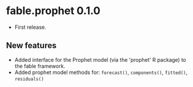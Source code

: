 # fable.prophet 0.1.0

* First release.

## New features

* Added interface for the Prophet model (via the 'prophet' R package) to the fable framework.
* Added prophet model methods for: `forecast()`, `components()`, `fitted()`, `residuals()`
